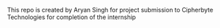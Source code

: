 This repo is created by Aryan Singh for project submission to Cipherbyte Technologies for completion of the internship
